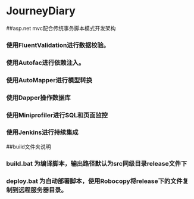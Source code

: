 # JourneyDiary
##asp.net mvc配合传统事务脚本模式开发架构
### 使用FluentValidation进行数据校验。  
### 使用Autofac进行依赖注入。
### 使用AutoMapper进行模型转换
### 使用Dapper操作数据库
### 使用Miniprofiler进行SQL和页面监控
### 使用Jenkins进行持续集成

##build文件夹说明
### build.bat 为编译脚本，输出路径默认为src同级目录release文件下
### deploy.bat 为自动部署脚本，使用Robocopy将release下的文件复制到远程服务器目录。
